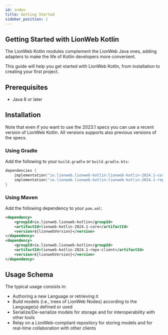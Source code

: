 ```yaml
---
id: index
title: Getting Sterted
sidebar_position: 1
---
```


## Getting Started with LionWeb Kotlin

The LionWeb Kotlin modules complement the LionWeb Java ones, adding adapters to make the life of Kotlin developers more convenient.

This guide will help you get started with LionWeb Kotlin, from installation to creating your first project.

## Prerequisites

- Java 8 or later

## Installation

Note that even if you want to use the 2023.1 specs you can use a recent version of LionWeb Kotlin. All versions supports also previous versions of the specs.

### Using Gradle

Add the following to your `build.gradle` or `build.gradle.kts`:

```kotlin
dependencies {
    implementation("io.lionweb.lionweb-kotlin:lionweb-kotlin-2024.1-core:0.4.2")
    implementation("io.lionweb.lionweb-kotlin:lionweb-kotlin-2024.1-repo-client:0.4.2")
}
```

### Using Maven

Add the following dependency to your `pom.xml`:

```xml
<dependency>
    <groupId>io.lionweb.lionweb-kotlin</groupId>
    <artifactId>lionweb-kotlin-2024.1-core</artifactId>
    <version>${lionwebVersion}</version>
</dependency>
<dependency>
    <groupId>io.lionweb.lionweb-kotlin</groupId>
    <artifactId>lionweb-kotlin-2024.1-repo-client</artifactId>
    <version>${lionwebVersion}</version>
</dependency>
```

## Usage Schema

The typical usage consists in:
* Authoring a new Language or retrieving it
* Build models (i.e., trees of LionWeb Nodes) according to the Language(s) defined or used
* Serialize/De-serialize models for storage and for interoperability with other tools
* Relay on a LionWeb-compliant repository for storing models and for real-time collaboration with other clients
